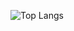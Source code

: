 ![Top Langs](https://github-readme-stats.vercel.app/api/top-langs/?username=gborneGit&hide=Objective-C,Roff,Hack&theme=tokyonight)

